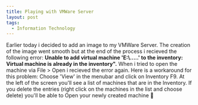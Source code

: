 ```yaml
---
title: Playing with VMWare Server
layout: post
tags:
  - Information Technology
---
```

Earlier today i decided to add an image to my VMWare Server. The creation of the image went smooth but at the end of the process i recieved the following error: **Unable to add virtual machine 'E:\\.....' to the inventory: Virtual machine is already in the inventory".** When i tried to open the machine via File > Open i recieved the error again. Here is a workaround for this problem: Choose 'View' in the menubar and click on Inventory F9. At the left of the screen you'll see a list of machines that are in the Inventory. If you delete the entries (right click on the machines in the list and choose delete) you'll be able to Open your newly created machine 🙂
